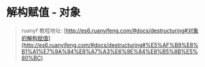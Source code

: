 解构赋值 - 对象
===

> ruanyf 教程地址: [http://es6.ruanyifeng.com/#docs/destructuring#对象的解构赋值](http://es6.ruanyifeng.com/#docs/destructuring#%E5%AF%B9%E8%B1%A1%E7%9A%84%E8%A7%A3%E6%9E%84%E8%B5%8B%E5%80%BC)
